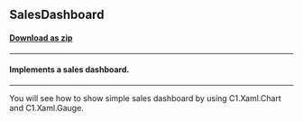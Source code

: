 ## SalesDashboard
#### [Download as zip](https://downgit.github.io/#/home?url=https://github.com/GrapeCity/ComponentOne-UWP-Samples/tree/master/General/CS/SalesDashboard2015)
____
#### Implements a sales dashboard.
____
You will see how to show simple sales dashboard by using C1.Xaml.Chart
and C1.Xaml.Gauge.

